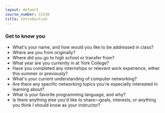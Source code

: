 ```yaml
---
layout: default
course_number: CS330
title: Introduction
---
```


### Get to know you

- What's your name, and how would you like to be addressed in class?
- Where are you from originally?
- Where did you go to high school or transfer from?
- What year are you currently in at York College?
- Have you completed any internships or relevant work experience, either this summer or previously?
- What's your current understanding of computer networking?
- Are there any specific networking topics you're especially interested in learning about?
- What is your favorite programming language, and why?
- Is there anything else you'd like to share—goals, interests, or anything you think I should know as your instructor?
